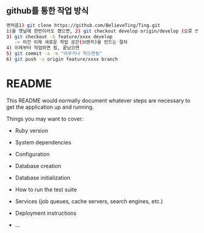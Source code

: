 ## github를 통한 작업 방식 

```bash
맨처음1) git clone https://github.com/BelieveTing/Ting.git
1)을 옛날에 한번이라도 했으면, 2) git checkout develop origin/develop (오류 뜨면 git fetch하고 나서 다시 ㄱㄱ)
3) git checkout -b feature/xxxx develop
   -> 이건 이제 새로운 작업 공간(브랜치)을 만드는 절차
4) 이제부터 작업하면 됨, 끝났으면
5) git commit -a -m "아무거나 적으면됨"
6) git push -u origin feature/xxxx branch
```

# README

This README would normally document whatever steps are necessary to get the
application up and running.

Things you may want to cover:

* Ruby version

* System dependencies

* Configuration

* Database creation

* Database initialization

* How to run the test suite

* Services (job queues, cache servers, search engines, etc.)

* Deployment instructions

* ...
